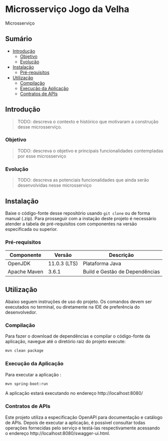 ﻿# Microsserviço Jogo da Velha

Microsserviço 

## Sumário

* [Introdução](#introdução)
  + [Objetivo](#objetivo)
  + [Evolução](#evolução)
* [Instalação](#instalação)
  + [Pré-requisitos](#pré-requisitos)
* [Utilização](#utilização)
  + [Compilação](#compilação)
  + [Execução da Aplicação](#execução-da-aplicação)
  + [Contratos de APIs](#contratos-de-apis)

## Introdução
> TODO: descreva o contexto e histórico que motivaram a construção desse microsserviço.

### Objetivo
> TODO: descreva o objetivo e principais funcionalidades contempladas por esse microsserviço

### Evolução
> TODO: descreva as potenciais funcionalidades que ainda serão desenvolvidas nesse microsserviço 

## Instalação

Baixe o código-fonte desse repositório usando `git clone` ou de forma manual (.zip).
Para prosseguir com a instação deste projeto é necessário atender a tabela de pré-requisitos com componentes na versão
especificada ou superior.

### Pré-requisitos

| Componente   | Versão       | Descrição                      |
|--------------|--------------|--------------------------------|
| OpenJDK      | 11.0.3 (LTS) | Plataforma Java                |
| Apache Maven | 3.6.1        | Build e Gestão de Dependências |

## Utilização

Abaixo seguem instruções de uso do projeto. Os comandos devem ser executados no terminal, ou diretamente na IDE de preferência
do desenvolvedor.

### Compilação

Para fazer o download de dependências e compilar o código-fonte da aplicação, navegue até o diretório raiz do projeto execute:

```bash
mvn clean package
```

### Execução da Aplicação

Para executar a aplicação :

```bash
mvn spring-boot:run 
```

A aplicação estará executando no endereço http://localhost:8080/


### Contratos de APIs

Este projeto utiliza a especificação OpenAPI para documentação e catálogo de APIs.
Depois de executar a aplicação, é possível consultar todas operações fornecidas pelo serviço e testá-las respectivamente
acessando o endereço http://localhost:8080/swagger-ui.html.
